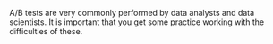 A/B tests are very commonly performed by data analysts and data scientists. It is important that you get some practice working with the difficulties of these.

